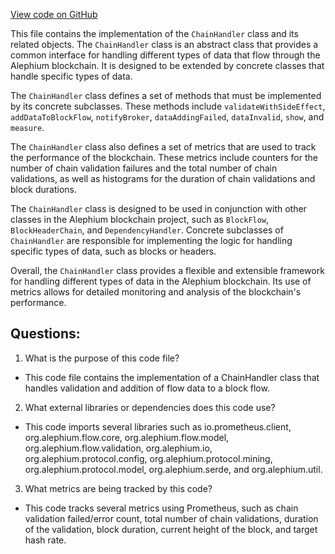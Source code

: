 [View code on GitHub](https://github.com/alephium/alephium/flow/src/main/scala/org/alephium/flow/handler/ChainHandler.scala)

This file contains the implementation of the `ChainHandler` class and its related objects. The `ChainHandler` class is an abstract class that provides a common interface for handling different types of data that flow through the Alephium blockchain. It is designed to be extended by concrete classes that handle specific types of data. 

The `ChainHandler` class defines a set of methods that must be implemented by its concrete subclasses. These methods include `validateWithSideEffect`, `addDataToBlockFlow`, `notifyBroker`, `dataAddingFailed`, `dataInvalid`, `show`, and `measure`. 

The `ChainHandler` class also defines a set of metrics that are used to track the performance of the blockchain. These metrics include counters for the number of chain validation failures and the total number of chain validations, as well as histograms for the duration of chain validations and block durations. 

The `ChainHandler` class is designed to be used in conjunction with other classes in the Alephium blockchain project, such as `BlockFlow`, `BlockHeaderChain`, and `DependencyHandler`. Concrete subclasses of `ChainHandler` are responsible for implementing the logic for handling specific types of data, such as blocks or headers. 

Overall, the `ChainHandler` class provides a flexible and extensible framework for handling different types of data in the Alephium blockchain. Its use of metrics allows for detailed monitoring and analysis of the blockchain's performance.
## Questions: 
 1. What is the purpose of this code file?
- This code file contains the implementation of a ChainHandler class that handles validation and addition of flow data to a block flow.

2. What external libraries or dependencies does this code use?
- This code imports several libraries such as io.prometheus.client, org.alephium.flow.core, org.alephium.flow.model, org.alephium.flow.validation, org.alephium.io, org.alephium.protocol.config, org.alephium.protocol.mining, org.alephium.protocol.model, org.alephium.serde, and org.alephium.util.

3. What metrics are being tracked by this code?
- This code tracks several metrics using Prometheus, such as chain validation failed/error count, total number of chain validations, duration of the validation, block duration, current height of the block, and target hash rate.